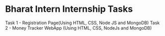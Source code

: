 # Bharat Intern Internship Tasks

Task 1 - Registration Page(Using HTML, CSS, Node JS and MongoDB)
Task 2 - Money Tracker WebApp (Using HTML, CSS, NodeJs and MongoDB)
